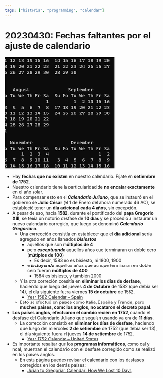 ```yaml
---
tags: ["historia", "programming", "calendar"]
---
```


# 20230430: Fechas faltantes por el ajuste de calendario

![](20230430-calendario-dias-faltantes.png)

- Hay **fechas que no existen** en nuestro calendario. Fíjate en **setiembre de 1752**.
- Nuestro calendario tiene la particularidad de **no encajar exactamente** en el año solar.
- Para compensar esto en el ***Calendario Juliano***, que se instauró en el gobierno de **Julio César** (el 1 de Enero del ahora numerado 46 AC), se estableció tener un **día adicional** **cada 4 años**, sin excepción.
- A pesar de eso, hacia **1582**, durante el pontificado del **papa Gregorio XIII**, se tenía un notorio desfase de **10 días** y se procedió a instaurar un nuevo calendario corregido, que luego se denominó ***Calendario Gregoriano***.
	- Una corrección consistía en establecer que el **día adicional** sería agregado en años llamados ***bisiestos***
		- aquellos que son **múltiplos de 4** 
		- pero ***exceptuando*** aquellos años que terminaran en doble cero (**mútiplos de 100**)
			- Es decir, 1583 no es bisiesto, ni 1800, 1900
		- e ***incluyendo*** aquellos años que aunque terminaran en doble cero fueran **múltiplos de 400**
			- 1584 es bisiesto, y también 2000
	- Y la otra correción consitía en **eliminar los días de desfase**, haciendo que luego del jueves **4 de Octubre** de 1582 (que debía ser 14), el día siguiente fuera viernes **15 de octubre** de 1582.
		- [Year 1582 Calendar – Spain](https://www.timeanddate.com/calendar/?year=1582&country=16)
	- Esto se efectuó en países como Italia, España y Francia, pero **muchos países, como los anglos, no acataron el decreto papal**.
- **Los países anglos, efectuaron el cambio recién en 1752**, cuando el desfase del Calendario Juliano que seguían usando ya era de **11 días**.
	- La corrección consistió en **eliminar los días de desfase**, haciendo que luego del miércoles **2 de setiembre** de 1752 (que debía ser 13), el día siguiente fuera el jueves **14 de setiembre** de 1752.
		- [Year 1752 Calendar – United States](https://www.timeanddate.com/calendar/?year=1752&country=1)
- Es importante resaltar que los **programas informáticos**, como cal y ncal, muestran el calendario con el desfase corregido como se realizó en los países anglos.
	- En esta página puedes revisar el calendario con los desfases corregidos en los demás países: 
		- [Julian to Gregorian Calendar: How We Lost 10 Days](https://www.timeanddate.com/calendar/julian-gregorian-switch.html)
